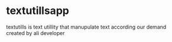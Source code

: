 # textutillsapp
textutills is text utillity that manupulate text according our demand
<br/>
created by ali developer
